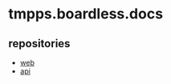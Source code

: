 # tmpps.boardless.docs

## repositories

- [web](https://github.com/wakuwaku3/tmpps.boardless.web)
- [api](https://github.com/wakuwaku3/tmpps.boardless.api)
